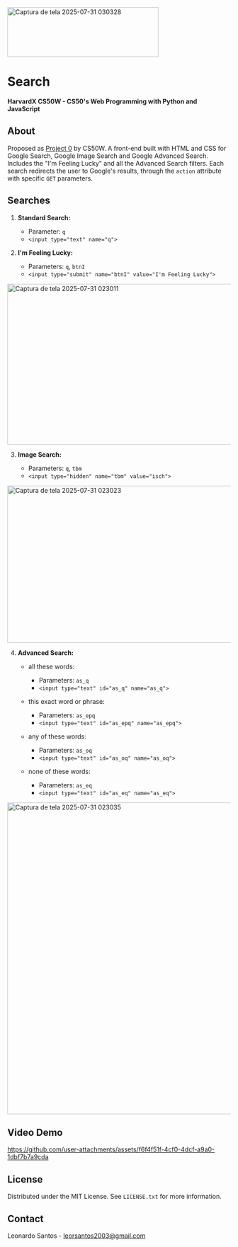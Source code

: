 
<img width="341" height="112" alt="Captura de tela 2025-07-31 030328" src="https://github.com/user-attachments/assets/25697585-9ed2-4f35-81e3-1bf7aba1ca23" />

# Search

**HarvardX CS50W - CS50's Web Programming with Python and JavaScript**

## About

Proposed as [Project 0](https://cs50.harvard.edu/web/projects/0/search/) by CS50W. A front-end built with HTML and CSS for Google Search, Google Image Search and Google Advanced Search. Includes the "I'm Feeling Lucky" and all the Advanced Search filters. Each search redirects the user to Google's results, through the `action` attribute with specific `GET` parameters.

## Searches

1. **Standard Search:**

   * Parameter: `q`
   * `<input type="text" name="q">`

2. **I'm Feeling Lucky:**

   * Parameters: `q`, `btnI`
   * `<input type="submit" name="btnI" value="I'm Feeling Lucky">`

<img width="812" height="363" alt="Captura de tela 2025-07-31 023011" src="https://github.com/user-attachments/assets/d5febd06-9299-437f-99d8-fa20920c9984" />

3. **Image Search:**

   * Parameters: `q`, `tbm`
   * `<input type="hidden" name="tbm" value="isch">`

<img width="805" height="355" alt="Captura de tela 2025-07-31 023023" src="https://github.com/user-attachments/assets/97be8cc5-ca24-4717-9d95-a8f40342d10c" />

4. **Advanced Search:**

   * all these words:

     * Parameters: `as_q`
     * `<input type="text" id="as_q" name="as_q">`

   * this exact word or phrase:

     * Parameters: `as_epq`
     * `<input type="text" id="as_epq" name="as_epq">`

   * any of these words:

     * Parameters: `as_oq`
     * `<input type="text" id="as_oq" name="as_oq">`

   * none of these words:

     * Parameters: `as_eq`
     * `<input type="text" id="as_eq" name="as_eq">`

<img width="1026" height="704" alt="Captura de tela 2025-07-31 023035" src="https://github.com/user-attachments/assets/ba952a59-9efd-496a-9a22-9a3a95279c16" />

## Video Demo

https://github.com/user-attachments/assets/f6f4f51f-4cf0-4dcf-a9a0-1dbf7b7a9cda

## License

Distributed under the MIT License. See `LICENSE.txt` for more information.

## Contact

Leonardo Santos - <leorsantos2003@gmail.com>
